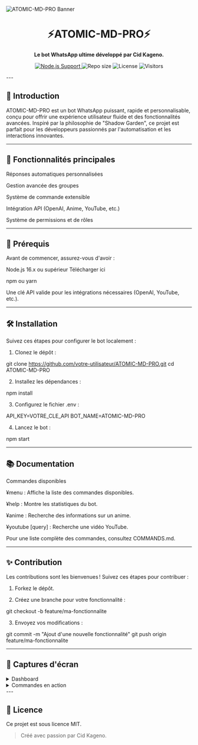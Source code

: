 <img src="https://i.imgur.com/4BclZ6T.jpeg" alt="ATOMIC-MD-PRO Banner"><h1 align="center">⚡ATOMIC-MD-PRO⚡</h1>
<p align="center">
  <strong>Le bot WhatsApp ultime développé par Cid Kageno.</strong>
</p><p align="center">
  <a href="https://nodejs.org/">
    <img src="https://img.shields.io/badge/Node.js-16.x-brightgreen?style=flat-square" alt="Node.js Support">
  </a>
  <img src="https://img.shields.io/github/repo-size/your-username/ATOMIC-MD-PRO?style=flat-square" alt="Repo size">
  <img src="https://img.shields.io/badge/license-MIT-green?style=flat-square" alt="License">
  <img src="https://visitor-badge.laobi.icu/badge?page_id=your-username.ATOMIC-MD-PRO" alt="Visitors">
</p>
---

## 📝 Introduction

ATOMIC-MD-PRO est un bot WhatsApp puissant, rapide et personnalisable, conçu pour offrir une expérience utilisateur fluide et des fonctionnalités avancées. Inspiré par la philosophie de "Shadow Garden", ce projet est parfait pour les développeurs passionnés par l'automatisation et les interactions innovantes.


---

## 🚀 Fonctionnalités principales

Réponses automatiques personnalisées

Gestion avancée des groupes

Système de commande extensible

Intégration API (OpenAI, Anime, YouTube, etc.)

Système de permissions et de rôles



---

## 🔧 Prérequis

Avant de commencer, assurez-vous d'avoir :

Node.js 16.x ou supérieur Télécharger ici

npm ou yarn

Une clé API valide pour les intégrations nécessaires (OpenAI, YouTube, etc.).



---

## 🛠️ Installation

Suivez ces étapes pour configurer le bot localement :

1. Clonez le dépôt :

git clone https://github.com/votre-utilisateur/ATOMIC-MD-PRO.git
cd ATOMIC-MD-PRO


2. Installez les dépendances :

npm install


3. Configurez le fichier .env :

API_KEY=VOTRE_CLE_API
BOT_NAME=ATOMIC-MD-PRO


4. Lancez le bot :

npm start




---

## 📚 Documentation

Commandes disponibles

¥menu : Affiche la liste des commandes disponibles.

¥help : Montre les statistiques du bot.

¥anime : Recherche des informations sur un anime.

¥youtube [query] : Recherche une vidéo YouTube.


Pour une liste complète des commandes, consultez COMMANDS.md.


---

## ✨ Contribution

Les contributions sont les bienvenues ! Suivez ces étapes pour contribuer :

1. Forkez le dépôt.


2. Créez une branche pour votre fonctionnalité :

git checkout -b feature/ma-fonctionnalite


3. Envoyez vos modifications :

git commit -m "Ajout d'une nouvelle fonctionnalité"
git push origin feature/ma-fonctionnalite




---

## 📸 Captures d'écran

<details>
<summary>Dashboard</summary>
<img src="https://via.placeholder.com/800x400" alt="Dashboard Screenshot">
</details><details>
<summary>Commandes en action</summary>
<img src="https://via.placeholder.com/800x400" alt="Command Example">
</details>
---

## 📜 Licence

Ce projet est sous licence MIT.

> Créé avec passion par Cid Kageno.
